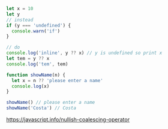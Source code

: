 ```js
let x = 10
let y
// instead
if (y === 'undefined') {
  console.warn('if')
}

// do
console.log('inline', y ?? x) // y is undefined so print x
let tem = y ?? x
console.log('tem', tem)

function showName(n) {
  let x = n ?? 'please enter a name'
  console.log(x)
}

showName() // please enter a name
showName('Costa') // Costa
```

https://javascript.info/nullish-coalescing-operator
